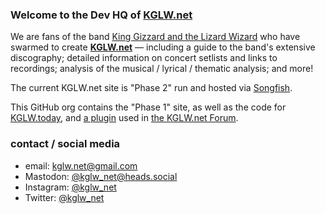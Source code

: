 <!-- this file controls what is shown to public visitors (not org members) looking at https://github.com/kglw-dot-net -->

### Welcome to the Dev HQ of [KGLW.net]

We are fans of the band [King Gizzard and the Lizard Wizard](https://kinggizzardandthelizardwizard.com/) who have swarmed to create **[KGLW.net]** — including a guide to the band's extensive discography; detailed information on concert setlists and links to recordings; analysis of the musical / lyrical / thematic analysis; and more!

The current KGLW.net site is "Phase 2" run and hosted via [Songfish](https://songfishapp.com).

This GitHub org contains the "Phase 1" site, as well as the code for [KGLW.today](https://kglw.today), and [a plugin](https://github.com/kglw-dot-net/discourse-plugin-gizzard-setlist) used in [the KGLW.net Forum](https://forum.kglw.net).



### contact / social media

* email: kglw.net@gmail.com
* Mastodon: [@kglw_net@heads.social](https://heads.social/@kglw_net)
* Instagram: [@kglw_net](https://instagram.com/kglw_net)
* Twitter: [@kglw_net](https://www.twitter.com/kglw_net)

[KGLW.net]: https://kglw.net
